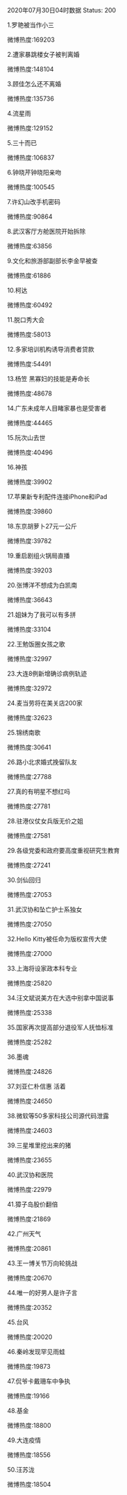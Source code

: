 2020年07月30日04时数据
Status: 200

1.罗艳被当作小三

微博热度:169203

2.遭家暴跳楼女子被判离婚

微博热度:148104

3.顾佳怎么还不离婚

微博热度:135736

4.流星雨

微博热度:129152

5.三十而已

微博热度:106837

6.钟晓芹钟晓阳亲吻

微博热度:100545

7.许幻山改手机密码

微博热度:90864

8.武汉客厅方舱医院开始拆除

微博热度:63856

9.文化和旅游部副部长李金早被查

微博热度:61886

10.柯达

微博热度:60492

11.脱口秀大会

微博热度:58013

12.多家培训机构诱导消费者贷款

微博热度:54491

13.杨笠 黑寡妇的技能是寿命长

微博热度:48678

14.广东未成年人目睹家暴也是受害者

微博热度:44465

15.阮次山去世

微博热度:40496

16.神孩

微博热度:39902

17.苹果新专利配件连接iPhone和iPad

微博热度:39860

18.东京胡萝卜27元一公斤

微博热度:39782

19.重启剧组火锅局直播

微博热度:39203

20.张博洋不想成为白凯南

微博热度:36643

21.姐妹为了我可以有多拼

微博热度:33104

22.王勉饭圈女孩之歌

微博热度:32997

23.大连8例新增确诊病例轨迹

微博热度:32972

24.麦当劳将在美关店200家

微博热度:32623

25.锦绣南歌

微博热度:30641

26.路小北求婚式挽留队友

微博热度:27788

27.真的有明星不想红吗

微博热度:27781

28.驻港仪仗女兵版无价之姐

微博热度:27581

29.各级党委和政府要高度重视研究生教育

微博热度:27241

30.剑仙回归

微博热度:27053

31.武汉协和坠亡护士系独女

微博热度:27050

32.Hello Kitty被任命为版权宣传大使

微博热度:27000

33.上海将设家政本科专业

微博热度:25820

34.汪文斌说美方在大选中别拿中国说事

微博热度:25338

35.国家再次提高部分退役军人抚恤标准

微博热度:25282

36.墨魂

微博热度:24826

37.刘亚仁朴信惠 活着

微博热度:24650

38.微软等50多家科技公司源代码泄露

微博热度:24603

39.三星堆里挖出来的猪

微博热度:23655

40.武汉协和医院

微博热度:22979

41.獐子岛股价翻倍

微博热度:21869

42.广州天气

微博热度:20861

43.王一博关节万向轮挑战

微博热度:20670

44.唯一的好男人是许子言

微博热度:20352

45.台风

微博热度:20020

46.秦岭发现罕见雨蛙

微博热度:19873

47.侃爷卡戴珊车中争执

微博热度:19166

48.基金

微博热度:18800

49.大连疫情

微博热度:18556

50.汪苏泷

微博热度:18504

